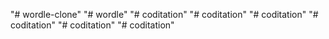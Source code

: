 "# wordle-clone" 
"# wordle" 
"# coditation" 
"# coditation" 
"# coditation" 
"# coditation" 
"# coditation" 
"# coditation" 
